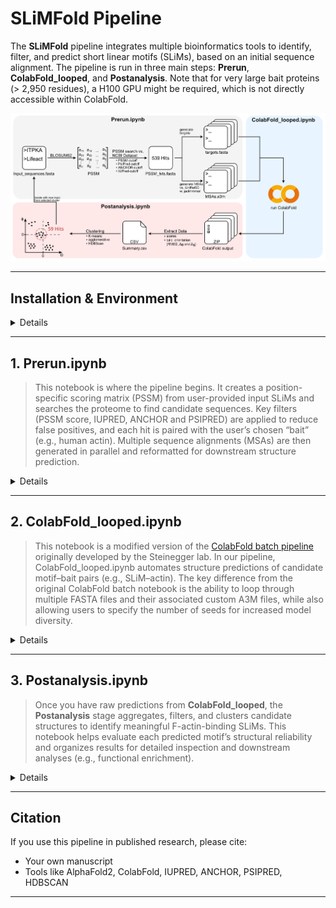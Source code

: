 
# SLiMFold Pipeline

The **SLiMFold** pipeline integrates multiple bioinformatics tools to identify, filter, and predict short linear motifs (SLiMs), based on an initial sequence alignment. The pipeline is run in three main steps: **Prerun**, **ColabFold_looped**, and **Postanalysis**. Note that for very large bait proteins (> 2,950 residues), a H100 GPU might be required, which is not directly accessible within ColabFold. 

![Alt text](images/Pipeline.png)

---

## Installation & Environment

<details>
  
1. **Clone This Repo & Create the Conda Environment**  
   ```bash
   git clone https://github.com/YourUserName/SLiM_AF2_screen.git
   cd SLiM_AF2_screen

   conda env create -f slim_env.yml
   conda activate SLiM_AF2_screen
   ```
2. **Register as Jupyter Kernel** (optional, but recommended)
   ```bash
   python -m ipykernel install --user --name SLiM_AF2_screen --display-name "SLiM_AF2_screen"
   ```
3. **Install External Tools**  
   - **PsiPred 4.0**: [psipred GitHub](https://github.com/psipred/psipred)  
   - **IUPred3**: [iupred3.elte.hu](https://iupred3.elte.hu/download_new)  
   - **Databases**: [UniRef90 in .fasta.gz](https://ftp.uniprot.org/pub/databases/uniprot/uniref/uniref90/) & [NCBI protein dataset in .fasta](https://www.ncbi.nlm.nih.gov/datasets/taxonomy/)

</details>


---


## 1. Prerun.ipynb

> This notebook is where the pipeline begins. It creates a position-specific scoring matrix (PSSM) from user-provided input SLiMs and searches the proteome to find candidate sequences. Key filters (PSSM score, IUPRED, ANCHOR and PSIPRED) are applied to reduce false positives, and each hit is paired with the user’s chosen “bait” (e.g., human actin). Multiple sequence alignments (MSAs) are then generated in parallel and reformatted for downstream structure prediction.

<details>
  <summary>Details</summary>
  
0. **Open Prerun.ipynb**
  
1. **Folder and pathway setup**
   - Select the kernel ```SLiM_AF2_screen```
   - Define the paths ```iupred_path```, ```psipred_path```, ```NCBI_protein_database```, ```uniref90_path```, ```reformat_path``` and your ```bait_sequence```. 
   - Execute the cell, enter a project name in the prompt. A consistent project folder structure will be automatically created.  
   - Move your initial FASTA-file to the **Input Folder** and rename it to **input.fasta**. Please make sure that input sequences contain only **the motif without flanking residues** (see example folder). Input motifs should have the same sequence length! 

2. **PSSM Generation with BLOSUM62**  
   - Uses input.fasta and the BLOSUM62 substitution matrix to generate an initial position-specific scoring matrix (PSSM) as CSV-file-output (stored in ```{project_name}/Output/pssm_BLOSUM62.csv```)

3. **Proteome Search**
   - (A) Defines several thresholds for subsequent motif identification (```pssm_cutoff```, ```iupred_cutoff```, ```anchor_cutoff```, secondary structure cutoffs for helix, strand, coil or unknown). Prompts to define the probable secondary structure (of the motif) involved in the interaction. Choose bewtween 'helix', 'strand', 'coil' or 'unknown'.
     
   - (B) Scores the human proteome (or your proteome of choice) using the PSSM, as well as IUPRED, ANCHOR, PSIPRED. Retains only hits meeting specified cutoffs. Extends each hit by ±20 residues to capture potential context (can be modified by changing ```flanking_aa_size```). This can take up to 6 hours on 12 CPU threads. This will produce an output FASTA-file containing identified hits (stored in ```{project_name}/Output/PSSM_Hits/Hits.fasta```). 
     
   - (C) Removes identical sequences to avoid running them through jackhmmer and colabfold multiple times. This will produce another FASTA-file containing only non-redundant hits (stored in ```{project_name}/Output/PSSM_Hits/Hits_nonred.fasta```)
     
   - (Optional, if not first iteration): Compare the PSSM-hits of two iterations and write the unique hits to a new FASTA file. Please ignore this cell in case you are running the first iteration.

4. **Bait Fusion and Prey-Bait Preparation**
   - Input: ```Hits_nonred.fasta``` generated in the previous step.
   - The predefined bait sequence is appended to each unique hit, separated by a colon (> header as peptide:bait).
   - Outputs a formatted FASTA-file ```{project_name}/Output/PSSM_Hits/PreyBait.fasta```

5. **Split PreyBait.fasta into individual FASTA files for ColabFold input** 
   - Input: ```PreyBait.fasta``` generated in the previous step.
   - Creates for each PreyBait Sequence pair an individual FASTA file (stored in ```{project_name}/Output/Fasta/```)

6. **Multiple Sequence Alignment for Bait** 
   - The predefined bait sequence is run with jackhmmer (with modified filters) against the UniRef90 database to identify homologs and generates a .sto alignment file (stored in ```{project_name}/Output/MSA/sto```).
   - The filters can be modified by changing ```-E```, ```-N```, ```-F1```, ```-F2``` or ```-F3``` 

7. **Multiple Sequence Alignment for Prey(Peptides)** 
   - Each prey(peptide) is run with jackhmmer (with modified filters) against the UniRef90 database to identify homologs and generate a .sto alignment file (stored in ```{project_name}/Output/MSA/sto```).
   - The filters can be modified by changing ```-E```, ```-N```, ```-F1```, ```-F2``` or ```-F3```.
   - To speed up computation parallel processing is used. Both, the number of CPU cores per search (```num_cpus_per_process```)  and the number of parallel processes (```num_processes```) can be adjusted.
   - Automatically tracks remaining peptides, so the run can resume from where it left off using the ```input_remaining.fasta``` file in case of interruption.
   - Running jackhmmer for each peptide can take approximately 20 minutes per 6 peptides on 12 CPU threads.

8. **Converts the .sto to .a3m** 
   - The generated .sto files are converted to a3m files by the hhsuite reformat.pl script. The number of of parallel processes (```num_processes```) can be adjusted.
   - The processed files are stored in ```{project_name}/Output/MSA/a3m```

9. **Sort and Deduplicate a3m files Based on Sequence Identity**
   - Sorts the converted a3m files by global sequence identity to the reference sequence, placing the most similar sequences at the top to improve MSA quality for structure prediction.
   - For the bait MSA (bait_sequence.a3m), the user is prompted whether they want to sort it.
   - Deduplicates the bait and prey a3m files (based on exact sequence match) to remove redundant homologs, ensuring higher sequence diversity and enhancing co-evolutionary signal strength for better complex prediction accuracy.
   - The processed files are stored in ```{project_name}/Output/MSA/sorted_a3m```

10. **Trims the MSA**
    - Takes the sorted a3m files as input and reduces the size of each file by keeping only the first Top 2048 sequences (can be modified by changing ```MAX_SEQUENCES```).
    - The processed files are stored in ```{project_name}/Output/MSA/trimmed_a3m```

11. **Combines Bait and Prey MSAs for ColabFold**
    - Fuses the trimmed Bait.a3m with each trimmed Prey.a3m and pads them to fit the ColabFold design.  
    - The processed files are stored in ```{project_name}/Output/MSA/combined_a3m```

</details>

---

## 2. ColabFold_looped.ipynb

> This notebook is a modified version of the [ColabFold batch pipeline](https://github.com/sokrypton/ColabFold) originally developed by the Steinegger lab. In our pipeline, ColabFold_looped.ipynb automates structure predictions of candidate motif–bait pairs (e.g., SLiM–actin). The key difference from the original ColabFold batch notebook is the ability to loop through multiple FASTA files and their associated custom A3M files, while also allowing users to specify the number of seeds for increased model diversity.

<details>
  <summary>Details</summary>

1. **Preparation**  
   - Upload the FASTA files (Output/Fasta/) and the custom MSAs (Output/combined_a3m/) you generated in Prerun.ipynb to your Google Drive.
   - Open ColabFold_looped.ipynb in Google Colab, connect to a runtime, and select a GPU (we recommend using an A100 for faster inference).
   - Set the paths to your uploaded:
     -   fasta_directory (FASTA files)
     -   msa_directory (custom A3Ms)
     -   result_directory (where predictions will be saved)
   - Under **msa_mode**, choose whether to use
     -   custom – uses your **precomputed MSAs** (recommended for peptides)
     -   MMseqs2_uniref_env – generates MSAs on the fly (often insufficient for short sequences like peptides)

2. **Running the Prediction**  
   - Run the main prediction cell: the script will automatically loop through all FASTA files, pair them with the corresponding .a3m files, and run structure prediction for each pair.  
   - Prediction results are saved in your defined result_directory.
   - If the Colab runtime disconnects (e.g., after 24 hours), don't worry:
     -   Already processed FASTA files are moved into a done folder.
     -   Simply reconnect to the notebook and rerun the prediction cell to continue from where it left off.


</details>

---

## 3. Postanalysis.ipynb

> Once you have raw predictions from **ColabFold_looped**, the **Postanalysis** stage aggregates, filters, and clusters candidate structures to identify meaningful F-actin-binding SLiMs. This notebook helps evaluate each predicted motif’s structural reliability and organizes results for detailed inspection and downstream analyses (e.g., functional enrichment).

<details>
  <summary>Details</summary>

1. **Folder and pathway setup**
   - Please download the results (zip files) and place them in a folder 
   - Please define the paths where
     - the zip files are stored (zip_files_folder)
     - the fastas are stored (Output/Fastas)
     - the reference_pdb_path (this is important, for RMSD and angle calculation. The pdb should be in the same format (meaning number of residues and chains, as well as reihenfolge) as your predicted structures
     - the outputs are stored (output_directory)
   - Automatically creates a consistent project folder structure.

2. **Unpacking**
   - Unpacks all the zip files

3. **Analysis of Model Metrics and Structural Comparisons**
   - Unpacks all the zip files
   - Reads all predicted structures and extracts:  
     - pLDDT: Per-residue confidence.  
     - pTM & ipTM: Global and interface metrics indicating interchain confidence. For this value the mean of the Top 3 models are calculated. 
   - Also calculates RMSD (Root Mean Square Deviation)(Calculates RMSD over the alpha-carbon atoms in the motif region (P1–P9)), spherical angles (φ (azimuth) and θ (polar))(Generates Δφ and Δθ values by comparing each predicted motif’s orientation to the reference.), and helix polarity by comparing the predicted models against a reference structure.

4. **Filter Combined Results by ipTM Cutoff**
   - Excludes structures with ipTM < 0.6 (default), which generally indicates poor interface reliability.
   - Creates a scatter plot, showing Mean ipTM vs. RMSD. 

5. **Visualization of 2D and 3D Scatter Plots for Protein Metrics**
   - Visualizes the relationships between three angular dimensions (Delta Angles Theta and Phi and Helix Polarity) and Mean RMSD values of the predicted Hits.
   - The data is displayed using 2D and 3D scatter plots, with a blue-to-red colormap for the RMSD.

6. **Optimizing Clustering Parameters with differenet Algorithms and Evaluating Cluster Quality**
   - This script searches for the optimum clustering parameters of KMeans, Agglomerative and HDBScan  and evaluates cluster quality using various metrics such as silhouette score, Calinski-Harabasz score, and Davies-Bouldin score. The results are visualized to help determine the best clustering configuration. Insights from these scores can guide the selection of n cluster size, min_cluster_size and min_samples.

7. **Clustering**
   - You can choose between three clustering methods, and choose the size based on the above calcualted silhouette score, Davies-Bouldin index, and Calinski-Harabasz index:
     - (A) Kmeans: Needs cluster size as input. Maybe you can add like one sentence to this methdod.
     - (B) Agglomerative: Needs cluster size as input. Maybe you can add like one sentence to this methdod.
     - (C) HDBScan: Needs minimum cluster size and minimum samples as input. Maybe you can add like one sentence to this methdod.
   - All perform clustering using RMSD, Δφ, Δθ, and polarity as features.
   - 2D and 3D scatter plots are created for cluster visualization and Cluster-wise metrics (PSSM Score, ipTM Score, RMSD, IUPRED and ANCHOR Score)

HIER STEHEN GEBLIEBEN

3. **Structural Alignment & RMSD**  
   - Aligns each candidate structure to a reference PDB (e.g., ITPKA–actin complex).  
   - Calculates RMSD over the alpha-carbon atoms in the motif region (P1–P9).  
     - RMSD quantifies how closely the predicted motif aligns to the known reference.

4. **Angular Measurements**  
   - Computes φ (azimuth) and θ (polar) angles to represent the motif’s orientation.  
   - Calculates helix polarity to capture directionality.  
   - Generates Δφ and Δθ values by comparing each predicted motif’s orientation to the reference.

5. **Clustering**  
   - Performs HDBSCAN clustering using RMSD, Δφ, Δθ, and polarity as features.  
   - Chooses optimal clustering parameters (e.g., minimum cluster size, minimum samples) based on silhouette score, Davies-Bouldin index, and Calinski-Harabasz index.

6. **Cluster Examination & Data Export**  
   - Structures in each cluster are exported to `.pml` files for inspection in PyMOL.  
   - Corresponding sequences are compiled into FASTA files, enabling:  
     - Sequence logo generation to identify conserved positions.  
     - Gene ontology (GO) enrichment analysis (by mapping each sequence to its gene via NCBI).

</details>

---


## Citation

If you use this pipeline in published research, please cite:
- Your own manuscript
- Tools like AlphaFold2, ColabFold, IUPRED, ANCHOR, PSIPRED, HDBSCAN

---


